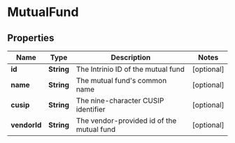 
# MutualFund

## Properties
Name | Type | Description | Notes
------------ | ------------- | ------------- | -------------
**id** | **String** | The Intrinio ID of the mutual fund |  [optional]
**name** | **String** | The mutual fund&#39;s common name |  [optional]
**cusip** | **String** | The nine-character CUSIP identifier |  [optional]
**vendorId** | **String** | The vendor-provided id of the mutual fund |  [optional]



